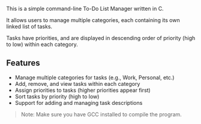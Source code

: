 This is a simple command-line To-Do List Manager written in C. 

It allows users to manage multiple categories, each containing its own linked list of tasks. 

Tasks have priorities, and are displayed in descending order of priority (high to low) within each category.

## Features
- Manage multiple categories for tasks (e.g., Work, Personal, etc.)
- Add, remove, and view tasks within each category
- Assign priorities to tasks (higher priorities appear first)
- Sort tasks by priority (high to low)
- Support for adding and managing task descriptions

> Note: Make sure you have GCC installed to compile the program.
